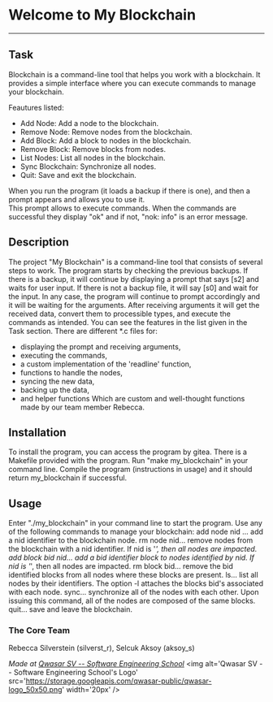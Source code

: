 # Welcome to My Blockchain
***

## Task
Blockchain is a command-line tool that helps you work with a blockchain. It provides a simple interface where you can execute commands to manage your blockchain.

Feautures listed: 
* Add Node: Add a node to the blockchain.
* Remove Node: Remove nodes from the blockchain.
* Add Block: Add a block to nodes in the blockchain.
* Remove Block: Remove blocks from nodes.
* List Nodes: List all nodes in the blockchain.
* Sync Blockchain: Synchronize all nodes.
* Quit: Save and exit the blockchain.

When you run the program (it loads a backup if there is one), and then a prompt appears and allows you to use it.  
This prompt allows to execute commands. When the commands are successful they display "ok" and if not, "nok: info" is an error message.

## Description
The project "My Blockchain" is a command-line tool that consists of several steps to work.
The program starts by checking the previous backups. If there is a backup, it will continue by displaying a prompt that says [s2] and waits for user input. If there is not a backup file, it will say [s0] and wait for the input. 
In any case, the program will continue to prompt accordingly and it will be waiting for the arguments. After receiving arguments it will get the received data, convert them to processible types, and execute the commands as intended. 
You can see the features in the list given in the Task section.
There are different *.c files for: 
* displaying the prompt and receiving arguments, 
* executing the commands, 
* a custom implementation of the 'readline' function,
* functions to handle the nodes,
* syncing the new data, 
* backing up the data, 
* and helper functions 
Which are custom and well-thought functions made by our team member Rebecca.

## Installation
To install the program, you can access the program by gitea. There is a Makefile provided with the program. Run "make my_blockchain" in your command line. Compile the program (instructions in usage) and it should return my_blockchain if successful.

## Usage
Enter "./my_blockchain" in your command line to start the program.
Use any of the following commands to manage your blockchain:
add node nid ... add a nid identifier to the blockchain node.
rm node nid... remove nodes from the blockchain with a nid identifier. If nid is '*', then all nodes are impacted.
add block bid nid... add a bid identifier block to nodes identified by nid. If nid is '*', then all nodes are impacted.
rm block bid... remove the bid identified blocks from all nodes where these blocks are present.
ls... list all nodes by their identifiers. The option -l attaches the blocks bid's associated with each node.
sync... synchronize all of the nodes with each other. Upon issuing this command, all of the nodes are composed of the same blocks.
quit... save and leave the blockchain.

### The Core Team
Rebecca Silverstein (silverst_r), Selcuk Aksoy (aksoy_s)

<span><i>Made at <a href='https://qwasar.io'>Qwasar SV -- Software Engineering School</a></i></span>
<span><img alt='Qwasar SV -- Software Engineering School's Logo' src='https://storage.googleapis.com/qwasar-public/qwasar-logo_50x50.png' width='20px' /></span>

